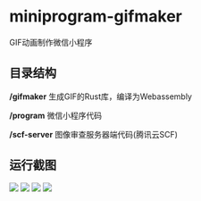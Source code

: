 # miniprogram-gifmaker

GIF动画制作微信小程序

## 目录结构

<b>/gifmaker</b> 生成GIF的Rust库，编译为Webassembly

<b>/program</b> 微信小程序代码

<b>/scf-server</b> 图像审查服务器端代码(腾讯云SCF)

## 运行截图

<img src="code0.jpg" />

<img src="code1.jpg" />

<img src="screenrecorder.gif" />

<img src="screenshot.jpg" />